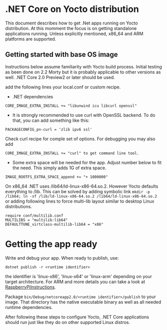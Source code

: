 # .NET Core on Yocto distribution

This document describes how to get .Net apps running on Yocto distribution. 
At this momment the focus is on getting standalone applications running. 
Unless explicitly mentioned, x86_64 and ARM platforms are supported. 

## Getting started with base OS image
Instructions below assume familiarity with Yocto build process. 
Initial testing as been done on 2.2 Morty but it is probably applicable to 
other versions as well. .NET Core 2.0 Preview2 or later should be used.  

add the following lines your local.conf or custom recipe.

* .NET dependencies
```
CORE_IMAGE_EXTRA_INSTALL += "libunwind icu libcurl openssl"
```

* It is strongly recommended to use curl with OpenSSL backend. 
To do that, you can add something like this:

```
PACKAGECONFIG_pn-curl = 'zlib ipv6 ssl'
```

Check curl recipe for comple set of options. For debugging you may also add

```
CORE_IMAGE_EXTRA_INSTALL += "curl" to get command line tool.
```

* Some extra space will be needed for the app. Adjust number below to fit the need. 
This simply adds 1G of extra space. 

```
IMAGE_ROOTFS_EXTRA_SPACE_append += "+ 1000000"
```

On x86_64 .NET uses /lib64/ld-linux-x86-64.so.2. However Yocto defaults everything to /lib.
This can be solved by adding symbolic link `mkdir -p /lib64; ln -sf /lib/ld-linux-x86-64.so.2 /lib64/ld-linux-x86-64.so.2` or adding following lines to force multi-lib layout similar to desktop Linux distributions.

```
require conf/multilib.conf
MULTILIBS = "multilib:lib64"
DEFAULTTUNE_virtclass-multilib-lib64 = "x86"
```

# Getting the app ready

Write and debug your app. When ready to publish, use:

```
dotnet publish -r <runtime identifier>
```

the identifier is 'linux-x86', 'linux-x64' or 'linux-arm' depending on your target architecture. 
For ARM and more details you can take a look at [RaspberryPiInstructions](RaspberryPiInstructions.md).

Package `bin/Debug/netcoreapp2.0/<runtime identifier>/publish` to your image.
That directory has the native executable binary as well as all needed runtime dependencies. 

After following these steps to configure Yocto, .NET Core applications should run just like they do on other supported Linux distros.



